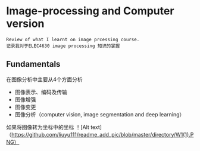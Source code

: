 # Image-processing and Computer version
	Review of what I learnt on image prcessing course.
	记录我对于ELEC4630 image processing 知识的掌握
## Fundamentals
在图像分析中主要从4个方面分析
* 图像表示、编码及传输
* 图像增强
* 图像变更
* 图像分析（computer vision, image segmentation and deep learning）

如果将图像转为坐标中的坐标
！[Alt text]（https://github.com/liuyu111/readme_add_pic/blob/master/directory/W1(1).PNG）

